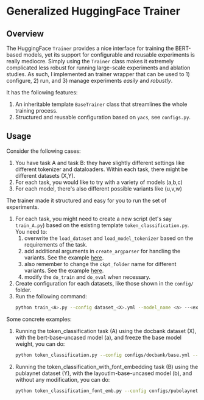 # Generalized HuggingFace Trainer 

## Overview 
The HuggingFace `Trainer` provides a nice interface for training the BERT-based models, yet its support for configurable and reusable experiments is really mediocre. Simply using the `Trainer` class makes it extremely complicated less robust for running large-scale experiments and ablation studies. As such, I implemented an trainer wrapper that can be used to 1) configure, 2) run, and 3) manage experiments *easily* and *robustly*. 

It has the following features: 
1. An inheritable template `BaseTrainer` class that streamlines the whole training process. 
2. Structured and reusable configuration based on `yacs`, see `configs.py`. 

## Usage

Consider the following cases: 
1. You have task A and task B: they have slightly different settings like different tokenizer and dataloaders. Within each task, there might be different datasets (X,Y). 
3. For each task, you would like to try with a variety of models (a,b,c)
4. For each model, there's also different possible variants like (u,v,w)

The trainer made it structured and easy for you to run the set of experiments.

1. For each task, you might need to create a new script (let's say `train_A.py`) based on the existing template `token_classification.py`. You need to: 
    1. overwrite the `load_dataset` and `load_model_tokenizer` based on the requirements of the task. 
    2. add additional arguments in `create_argparser` for handling the variants. See the example [here](https://github.com/allenai/scienceparseplus/blob/0e87d4abd5d5e23529096521d0b3211c5c9672e9/tools/train/base_trainer.py#L217).
    3. also remember to change the `ckpt_folder` name for different variants. See the example [here](https://github.com/allenai/scienceparseplus/blob/0e87d4abd5d5e23529096521d0b3211c5c9672e9/tools/train/base_trainer.py#L282).
    4. modify the `do_train` and `do_eval` when necessary. 
2. Create configuration for each datasets, like those shown in the `config/` folder. 
3. Run the following command: 
    ```bash
    python train_<A>.py --config dataset_<X>.yml --model_name <a> --<extra configs for variant u>
    ```

Some concrete examples: 
1. Running the token_classification task (A) using the docbank dataset (X), with the bert-base-uncased model (a), and freeze the base model weight, you can do: 
    ```bash
    python token_classification.py --config configs/docbank/base.yml --model_name bert-base-uncased --freeze_base_model
    ```
2. Running the token_classification_with_font_embedding task (B) using the publaynet dataset (Y), with the layoutlm-base-uncased model (b), and without any modification, you can do: 
    ```bash
    python token_classification_font_emb.py --config configs/pubolaynet/base.yml --model_name microsoft/layoutlm-base-uncased
    ```